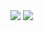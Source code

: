 <img src="https://user-images.githubusercontent.com/101091207/204602733-899693d2-4cc3-4d55-a2a1-84500230c290.png">
<img src="https://user-images.githubusercontent.com/101091207/204602873-c27c7a5b-2238-4964-884f-f8dade730df3.png">
